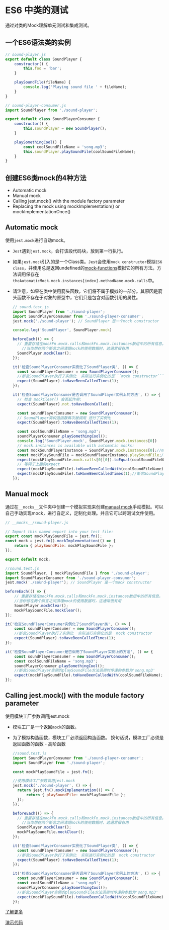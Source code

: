 # ES6 中类的测试

通过对类的Mock理解单元测试和集成测试。

## 一个ES6语法类的实例

```javascript
// sound-player.js
export default class SoundPlayer {
    constructor() {
        this.foo = 'bar';
    }

    playSoundFile(fileName) {
        console.log('Playing sound file ' + fileName);
    }
}
```

```javascript
// sound-player-consumer.js
import SoundPlayer from './sound-player';

export default class SoundPlayerConsumer {
    constructor() {
        this.soundPlayer = new SoundPlayer();
    }

    playSomethingCool() {
        const coolSoundFileName = 'song.mp3';
        this.soundPlayer.playSoundFile(coolSoundFileName);
    }
}
```

## 创建ES6类mock的4种方法

- Automatic mock
- Manual mock
- Calling jest.mock() with the module factory parameter
- Replacing the mock using mockImplementation() or mockImplementationOnce()

## Automatic mock

使用```jest.mock```进行自动mock。

- ```Jest```遇到```jest.mock```，会打该段代码块，放到第一行执行。
- 如果```jest.mock```引入的是一个Class类。```Jest```会使用```mock constructor```模拟```ES6 class```，并使用总是返回undefined的[mock-functions](https://jestjs.io/docs/zh-Hans/mock-functions)模拟它的所有方法。方法调用保存在```theAutomaticMock.mock.instances[index].methodName.mock.calls```中。
- 请注意，如果在类中使用箭头函数，它们将不属于模拟的一部分。其原因是箭头函数不存在于对象的原型中，它们只是包含对函数引用的属性。

  ```javascript
  // sound.test.js
  import SoundPlayer from './sound-player';
  import SoundPlayerConsumer from './sound-player-consumer';
  jest.mock('./sound-player'); // SoundPlayer 是一个mock constructor

  console.log('SoundPlayer', SoundPlayer.mock)

  beforeEach(() => {
  	// 重置存储在mockFn.mock.calls和mockFn.mock.instances数组中的所有信息。
      //当你想在两个断言之间清理mock的使用数据时，这通常很有用
  	SoundPlayer.mockClear();
  });

  it('检查SoundPlayerConsumer实例化了SoundPlayer类', () => {
  	const soundPlayerConsumer = new SoundPlayerConsumer();
  	//断言SoundPlayer执行了实例化  实际进行实例化的是```mock constructor```
  	expect(SoundPlayer).toHaveBeenCalledTimes(1);
  });

  it('检查SoundPlayerConsumer是否调用了SoundPlayer实例上的方法', () => {
  	// 检查 mockClear() 会否起作用:
  	expect(SoundPlayer).not.toHaveBeenCalled();

  	const soundPlayerConsumer = new SoundPlayerConsumer();
  	// SoundPlayer类构造函数再次被调用 进行了实例化
  	expect(SoundPlayer).toHaveBeenCalledTimes(1);

  	const coolSoundFileName = 'song.mp3';
  	soundPlayerConsumer.playSomethingCool();
  	console.log('SoundPlayer.mock', SoundPlayer.mock.instances[0])
  	// mock.instances is available with automatic mocks:
  	const mockSoundPlayerInstance = SoundPlayer.mock.instances[0];//mock实例对象
  	const mockPlaySoundFile = mockSoundPlayerInstance.playSoundFile;//实例对象playSoundFile方法
  	expect(mockPlaySoundFile.mock.calls[0][0]).toEqual(coolSoundFileName);//断言SoundPlayer实例的playSoundFile方法调用时传递的参数为'song.mp3'
  	// 等同于上面的expect
  	expect(mockPlaySoundFile).toHaveBeenCalledWith(coolSoundFileName);//断言SoundPlayer实例的playSoundFile方法调用时传递的参数为'song.mp3'
  	expect(mockPlaySoundFile).toHaveBeenCalledTimes(1);//断言SoundPlayer实例的playSoundFile方法被调用
  });
  ```

## Manual mock

通过在```__mocks__```文件夹中创建一个模拟实现来创建[manual mock](https://jestjs.io/docs/zh-Hans/manual-mocks)手动模拟。可以自己手动实现mock，进行自定义，定制化处理。并且它可以跨测试文件使用。

```javascript
// __mocks__/sound-player.js

// Import this named export into your test file:
export const mockPlaySoundFile = jest.fn();
const mock = jest.fn().mockImplementation(() => {
	return { playSoundFile: mockPlaySoundFile };
});

export default mock;
```

```javascript
//sound.test.js
import SoundPlayer, { mockPlaySoundFile } from './sound-player';
import SoundPlayerConsumer from './sound-player-consumer';
jest.mock('./sound-player'); // SoundPlayer 是一个mock constructor

beforeEach(() => {
	// 重置存储在mockFn.mock.calls和mockFn.mock.instances数组中的所有信息。
    //当你想在两个断言之间清理mock的使用数据时，这通常很有用
	SoundPlayer.mockClear();
	mockPlaySoundFile.mockClear();
});

it('检查SoundPlayerConsumer实例化了SoundPlayer类', () => {
	const soundPlayerConsumer = new SoundPlayerConsumer();
	//断言SoundPlayer执行了实例化  实际进行实例化的是  mock constructor
	expect(SoundPlayer).toHaveBeenCalledTimes(1);
});

it('检查SoundPlayerConsumer是否调用了SoundPlayer实例上的方法', () => {
	const soundPlayerConsumer = new SoundPlayerConsumer();
	const coolSoundFileName = 'song.mp3';
	soundPlayerConsumer.playSomethingCool();
	//断言SoundPlayer实例的playSoundFile方法调用时传递的参数为'song.mp3'
	expect(mockPlaySoundFile).toHaveBeenCalledWith(coolSoundFileName);
});
```

## Calling jest.mock() with the module factory parameter

使用模块工厂参数调用jest.mock

- 模块工厂是一个返回```mock```的函数。
- 为了模拟构造函数，模块工厂必须返回构造函数。 换句话说，模块工厂必须是返回函数的函数 - 高阶函数

  ```javascript
  //sound.test.js
  import SoundPlayerConsumer from './sound-player-consumer';
  import SoundPlayer from './sound-player';

  const mockPlaySoundFile = jest.fn();

  //使用模块工厂参数调用jest.mock
  jest.mock('./sound-player', () => {
	return jest.fn().mockImplementation(() => {
		return { playSoundFile: mockPlaySoundFile };
	});
  });

  beforeEach(() => {
  	// 重置存储在mockFn.mock.calls和mockFn.mock.instances数组中的所有信息。
      //当你想在两个断言之间清理mock的使用数据时，这通常很有用
  	SoundPlayer.mockClear();
  	mockPlaySoundFile.mockClear();
  });

  it('检查SoundPlayerConsumer实例化了SoundPlayer类', () => {
  	const soundPlayerConsumer = new SoundPlayerConsumer();
  	//断言SoundPlayer执行了实例化  实际进行实例化的是  mock constructor
  	expect(SoundPlayer).toHaveBeenCalledTimes(1);
  });

  it('检查SoundPlayerConsumer是否调用了SoundPlayer实例上的方法', () => {
  	const soundPlayerConsumer = new SoundPlayerConsumer();
  	const coolSoundFileName = 'song.mp3';
  	soundPlayerConsumer.playSomethingCool();
  	//断言SoundPlayer实例的playSoundFile方法调用时传递的参数为'song.mp3'
  	expect(mockPlaySoundFile).toHaveBeenCalledWith(coolSoundFileName);
  });

  ```

[了解更多](https://jestjs.io/docs/zh-Hans/es6-class-mocks)

[演示代码](../source_code/12)